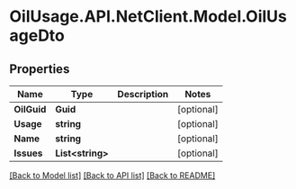 # OilUsage.API.NetClient.Model.OilUsageDto

## Properties

Name | Type | Description | Notes
------------ | ------------- | ------------- | -------------
**OilGuid** | **Guid** |  | [optional] 
**Usage** | **string** |  | [optional] 
**Name** | **string** |  | [optional] 
**Issues** | **List&lt;string&gt;** |  | [optional] 

[[Back to Model list]](../README.md#documentation-for-models) [[Back to API list]](../README.md#documentation-for-api-endpoints) [[Back to README]](../README.md)

